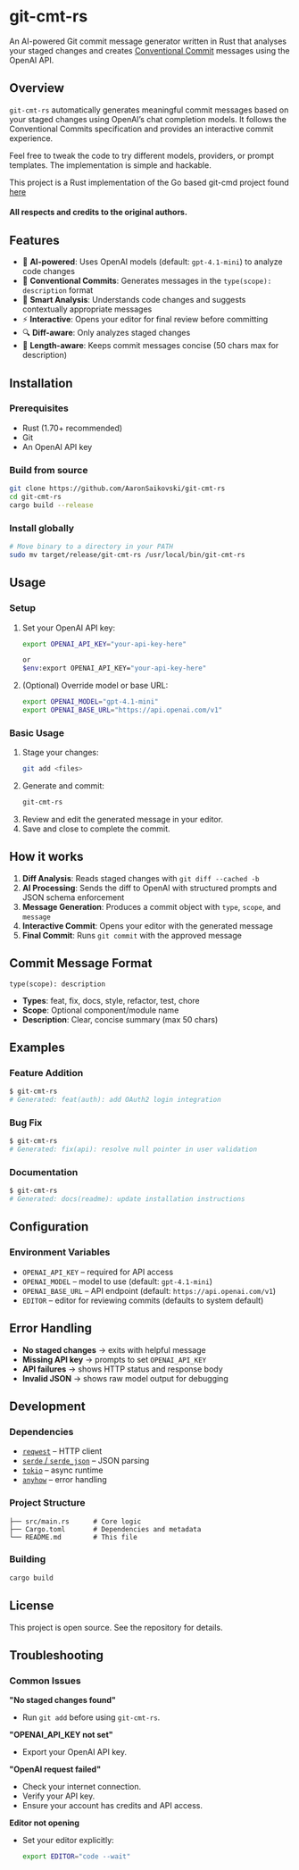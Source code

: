 # git-cmt-rs

An AI-powered Git commit message generator written in Rust that analyses your staged changes and creates [Conventional Commit](https://www.conventionalcommits.org/) messages using the OpenAI API.

## Overview

`git-cmt-rs` automatically generates meaningful commit messages based on your staged changes using OpenAI’s chat completion models. It follows the Conventional Commits specification and provides an interactive commit experience.

Feel free to tweak the code to try different models, providers, or prompt templates. The implementation is simple and hackable.

This project is a Rust implementation of the Go based git-cmd project found [here](https://github.com/appliedgocode/git-cmt/)

#### All respects and credits to the original authors.

## Features

- 🤖 **AI-powered**: Uses OpenAI models (default: `gpt-4.1-mini`) to analyze code changes
- 📝 **Conventional Commits**: Generates messages in the `type(scope): description` format
- 🎯 **Smart Analysis**: Understands code changes and suggests contextually appropriate messages
- ⚡ **Interactive**: Opens your editor for final review before committing
- 🔍 **Diff-aware**: Only analyzes staged changes
- 📏 **Length-aware**: Keeps commit messages concise (50 chars max for description)

## Installation

### Prerequisites

- Rust (1.70+ recommended)
- Git
- An OpenAI API key

### Build from source

```bash
git clone https://github.com/AaronSaikovski/git-cmt-rs
cd git-cmt-rs
cargo build --release
```

### Install globally

```bash
# Move binary to a directory in your PATH
sudo mv target/release/git-cmt-rs /usr/local/bin/git-cmt-rs
```

## Usage

### Setup

1. Set your OpenAI API key:
   ```bash
   export OPENAI_API_KEY="your-api-key-here"

   or  
   $env:export OPENAI_API_KEY="your-api-key-here"

   ```
2. (Optional) Override model or base URL:
   ```bash
   export OPENAI_MODEL="gpt-4.1-mini"
   export OPENAI_BASE_URL="https://api.openai.com/v1"
   ```

### Basic Usage

1. Stage your changes:
   ```bash
   git add <files>
   ```
2. Generate and commit:
   ```bash
   git-cmt-rs
   ```
3. Review and edit the generated message in your editor.
4. Save and close to complete the commit.

## How it works

1. **Diff Analysis**: Reads staged changes with `git diff --cached -b`
2. **AI Processing**: Sends the diff to OpenAI with structured prompts and JSON schema enforcement
3. **Message Generation**: Produces a commit object with `type`, `scope`, and `message`
4. **Interactive Commit**: Opens your editor with the generated message
5. **Final Commit**: Runs `git commit` with the approved message

## Commit Message Format

```
type(scope): description
```

- **Types**: feat, fix, docs, style, refactor, test, chore
- **Scope**: Optional component/module name
- **Description**: Clear, concise summary (max 50 chars)

## Examples

### Feature Addition

```bash
$ git-cmt-rs
# Generated: feat(auth): add OAuth2 login integration
```

### Bug Fix

```bash
$ git-cmt-rs
# Generated: fix(api): resolve null pointer in user validation
```

### Documentation

```bash
$ git-cmt-rs
# Generated: docs(readme): update installation instructions
```

## Configuration

### Environment Variables

- `OPENAI_API_KEY` – required for API access
- `OPENAI_MODEL` – model to use (default: `gpt-4.1-mini`)
- `OPENAI_BASE_URL` – API endpoint (default: `https://api.openai.com/v1`)
- `EDITOR` – editor for reviewing commits (defaults to system default)

## Error Handling

- **No staged changes** → exits with helpful message
- **Missing API key** → prompts to set `OPENAI_API_KEY`
- **API failures** → shows HTTP status and response body
- **Invalid JSON** → shows raw model output for debugging

## Development

### Dependencies

- [`reqwest`](https://docs.rs/reqwest/) – HTTP client
- [`serde` / `serde_json`](https://serde.rs/) – JSON parsing
- [`tokio`](https://tokio.rs/) – async runtime
- [`anyhow`](https://docs.rs/anyhow/) – error handling

### Project Structure

```
├── src/main.rs      # Core logic
├── Cargo.toml       # Dependencies and metadata
└── README.md        # This file
```

### Building

```bash
cargo build
```

## License

This project is open source. See the repository for details.

## Troubleshooting

### Common Issues

**"No staged changes found"**

- Run `git add` before using `git-cmt-rs`.

**"OPENAI_API_KEY not set"**

- Export your OpenAI API key.

**"OpenAI request failed"**

- Check your internet connection.
- Verify your API key.
- Ensure your account has credits and API access.

**Editor not opening**

- Set your editor explicitly:
  ```bash
  export EDITOR="code --wait"
  ```
